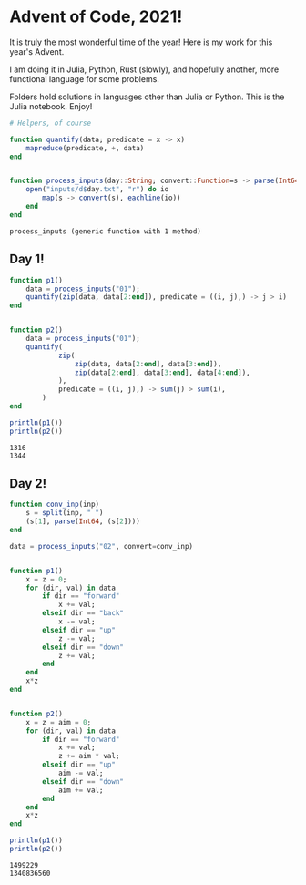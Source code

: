 # Advent of Code, 2021!

It is truly the most wonderful time of the year! Here is my work for this year's Advent.

I am doing it in Julia, Python, Rust (slowly), and hopefully another, more functional language for some problems.

Folders hold solutions in languages other than Julia or Python. This is the Julia notebook. Enjoy!


```julia
# Helpers, of course

function quantify(data; predicate = x -> x)
    mapreduce(predicate, +, data)
end


function process_inputs(day::String; convert::Function=s -> parse(Int64, s))
    open("inputs/d$day.txt", "r") do io
        map(s -> convert(s), eachline(io))
    end
end
```




    process_inputs (generic function with 1 method)



## Day 1!


```julia
function p1()
    data = process_inputs("01");
    quantify(zip(data, data[2:end]), predicate = ((i, j),) -> j > i)
end


function p2()
    data = process_inputs("01");
    quantify(
            zip(
                zip(data, data[2:end], data[3:end]),
                zip(data[2:end], data[3:end], data[4:end]),
            ),
            predicate = ((i, j),) -> sum(j) > sum(i),
        )
end

println(p1())
println(p2())
```

    1316
    1344


## Day 2!


```julia
function conv_inp(inp)
    s = split(inp, " ")
    (s[1], parse(Int64, (s[2])))
end

data = process_inputs("02", convert=conv_inp)


function p1()
    x = z = 0;
    for (dir, val) in data
        if dir == "forward"
            x += val;
        elseif dir == "back"
            x -= val;
        elseif dir == "up"
            z -= val;
        elseif dir == "down"
            z += val;
        end
    end
    x*z
end


function p2()
    x = z = aim = 0;
    for (dir, val) in data
        if dir == "forward"
            x += val;
            z += aim * val;
        elseif dir == "up"
            aim -= val;
        elseif dir == "down"
            aim += val;
        end
    end
    x*z
end

println(p1())
println(p2())
```

    1499229
    1340836560

